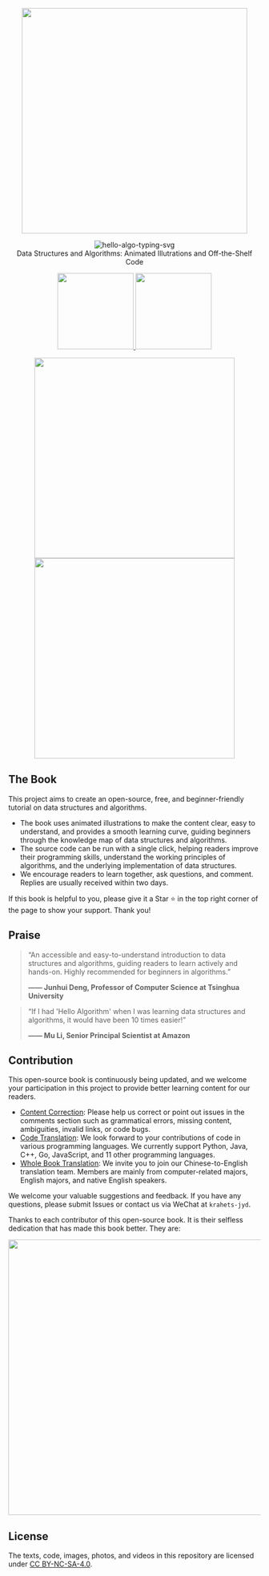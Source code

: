 <p align="center">
  <a href="https://www.hello-algo.com/">
    <img src="https://www.hello-algo.com/index.assets/hello_algo_header.png" width="450">
  </a>
</p>

<p align="center">
  <img src="https://readme-typing-svg.demolab.com?font=Noto+Sans+SC&weight=500&duration=3500&pause=2000&color=21C8B8&center=true&vCenter=true&random=false&width=200&lines=Hello%2C+Algo+!" alt="hello-algo-typing-svg" />
  </br>
  Data Structures and Algorithms: Animated Illutrations and Off-the-Shelf Code
</p>

<p align="center">
  <a href="https://www.hello-algo.com/">
    <img src="https://www.hello-algo.com/index.assets/btn_read_online_dark.png" width="152">
  </a>
  <a href="https://github.com/krahets/hello-algo/releases">
    <img src="https://www.hello-algo.com/index.assets/btn_download_pdf_dark.png" width="152">
  </a>
</p>

<p align="center">
  <img src="https://www.hello-algo.com/index.assets/animation.gif" width="400">
  <img src="https://www.hello-algo.com/index.assets/running_code.gif" width="400">
</p>

## The Book

This project aims to create an open-source, free, and beginner-friendly tutorial on data structures and algorithms.

- The book uses animated illustrations to make the content clear, easy to understand, and provides a smooth learning curve, guiding beginners through the knowledge map of data structures and algorithms.
- The source code can be run with a single click, helping readers improve their programming skills, understand the working principles of algorithms, and the underlying implementation of data structures.
- We encourage readers to learn together, ask questions, and comment. Replies are usually received within two days.

If this book is helpful to you, please give it a Star :star: in the top right corner of the page to show your support. Thank you!

## Praise

> “An accessible and easy-to-understand introduction to data structures and algorithms, guiding readers to learn actively and hands-on. Highly recommended for beginners in algorithms.”
>
> **—— Junhui Deng, Professor of Computer Science at Tsinghua University**

> “If I had 'Hello Algorithm' when I was learning data structures and algorithms, it would have been 10 times easier!”
>
> **—— Mu Li, Senior Principal Scientist at Amazon**

## Contribution

This open-source book is continuously being updated, and we welcome your participation in this project to provide better learning content for our readers.

- [Content Correction](https://www.hello-algo.com/chapter_appendix/contribution/): Please help us correct or point out issues in the comments section such as grammatical errors, missing content, ambiguities, invalid links, or code bugs.
- [Code Translation](https://github.com/krahets/hello-algo/issues/15): We look forward to your contributions of code in various programming languages. We currently support Python, Java, C++, Go, JavaScript, and 11 other programming languages.
- [Whole Book Translation](https://github.com/krahets/hello-algo/tree/en): We invite you to join our Chinese-to-English translation team. Members are mainly from computer-related majors, English majors, and native English speakers.

We welcome your valuable suggestions and feedback. If you have any questions, please submit Issues or contact us via WeChat at `krahets-jyd`.

Thanks to each contributor of this open-source book. It is their selfless dedication that has made this book better. They are:

<p align="left">
    <a href="https://github.com/krahets/hello-algo/graphs/contributors">
        <img width="550" src="https://contrib.rocks/image?repo=krahets/hello-algo" />
    </a>
</p>

## License

The texts, code, images, photos, and videos in this repository are licensed under [CC BY-NC-SA-4.0](https://creativecommons.org/licenses/by-nc-sa/4.0/).
